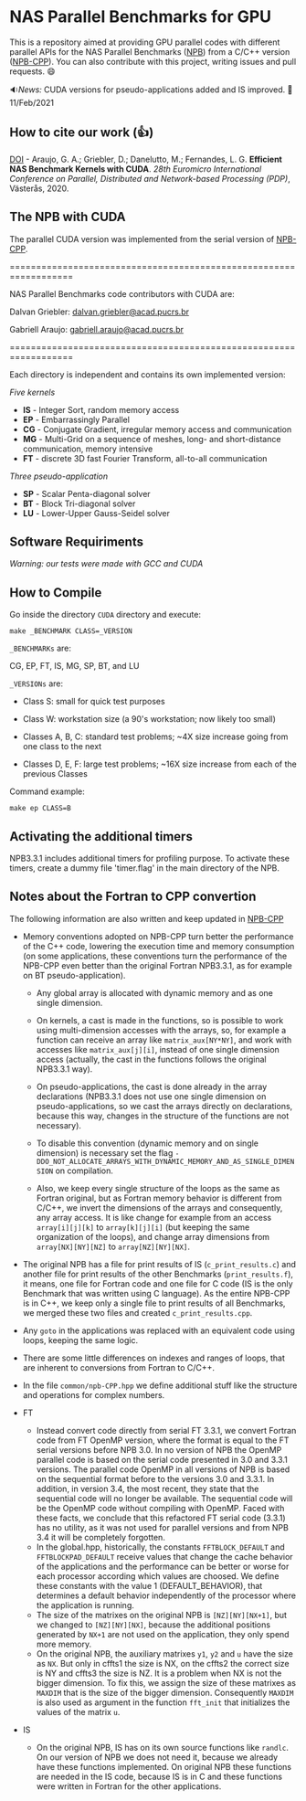 # NAS Parallel Benchmarks for GPU

This is a repository aimed at providing GPU parallel codes with different parallel APIs for the NAS Parallel Benchmarks ([NPB](https://www.nas.nasa.gov/publications/npb.html)) from a C/C++ version ([NPB-CPP](https://github.com/GMAP/NPB-CPP)). You can also contribute with this project, writing issues and pull requests. :smile:


:sound:*News:* CUDA versions for pseudo-applications added and IS improved. :date:11/Feb/2021

## How to cite our work (:+1:)

[DOI](https://doi.org/10.1109/PDP50117.2020.00009) - Araujo, G. A.; Griebler, D.; Danelutto, M.; Fernandes, L. G. **Efficient NAS Benchmark Kernels with CUDA**. *28th Euromicro International Conference on Parallel, Distributed and Network-based Processing (PDP)*, Västerås, 2020. 
  
## The NPB with CUDA

The parallel CUDA version was implemented from the serial version of [NPB-CPP](https://github.com/GMAP/NPB-CPP).

==================================================================

NAS Parallel Benchmarks code contributors with CUDA are:

Dalvan Griebler: dalvan.griebler@acad.pucrs.br

Gabriell Araujo: gabriell.araujo@acad.pucrs.br

==================================================================

Each directory is independent and contains its own implemented version:

*Five kernels*

+ **IS** - Integer Sort, random memory access
+ **EP** - Embarrassingly Parallel
+ **CG** - Conjugate Gradient, irregular memory access and communication
+ **MG** - Multi-Grid on a sequence of meshes, long- and short-distance communication, memory intensive
+ **FT** - discrete 3D fast Fourier Transform, all-to-all communication

*Three pseudo-application*

+ **SP** - Scalar Penta-diagonal solver
+ **BT** - Block Tri-diagonal solver
+ **LU** - Lower-Upper Gauss-Seidel solver
  

## Software Requiriments

*Warning: our tests were made with GCC and CUDA*

## How to Compile


Go inside the directory `CUDA` directory and execute:

```
make _BENCHMARK CLASS=_VERSION
```

`_BENCHMARKs` are:


CG, EP, FT, IS, MG, SP, BT, and LU 


`_VERSIONs` are:

+ Class S: small for quick test purposes

+ Class W: workstation size (a 90's workstation; now likely too small)

+ Classes A, B, C: standard test problems; ~4X size increase going from one class to the next

+ Classes D, E, F: large test problems; ~16X size increase from each of the previous Classes


Command example:

```
make ep CLASS=B
```
  

## Activating the additional timers

NPB3.3.1 includes additional timers for profiling purpose. To activate these timers, create a dummy file 'timer.flag' in the main directory of the NPB.

## Notes about the Fortran to CPP convertion

The following information are also written and keep updated in [NPB-CPP](https://github.com/GMAP/NPB-CPP)

+ Memory conventions adopted on NPB-CPP turn better the performance of the C++ code, lowering the execution time and memory consumption (on some applications, these conventions turn the performance of the NPB-CPP even better than the original Fortran NPB3.3.1, as for example on BT pseudo-application).  

  - Any global array is allocated with dynamic memory and as one single dimension.

  - On kernels, a cast is made in the functions, so is possible to work using multi-dimension accesses with the arrays, so, for example a function can receive an array like `matrix_aux[NY*NY]`, and work with accesses like `matrix_aux[j][i]`, instead of one single dimension access (actually, the cast in the functions follows the original NPB3.3.1 way).

  - On pseudo-applications, the cast is done already in the array declarations (NPB3.3.1 does not use one single dimension on pseudo-applications, so we cast the arrays directly on declarations, because this way, changes in the structure of the functions are not necessary).

  - To disable this convention (dynamic memory and on single dimension) is necessary set the flag `-DDO_NOT_ALLOCATE_ARRAYS_WITH_DYNAMIC_MEMORY_AND_AS_SINGLE_DIMENSION` on compilation.

  - Also, we keep every single structure of the loops as the same as Fortran original, but as Fortran memory behavior is different from C/C++, we invert the dimensions of the arrays and consequently, any array access. It is like change for example from an access `array[i][j][k]` to `array[k][j][i]` (but keeping the same organization of the loops), and change array dimensions from `array[NX][NY][NZ]` to `array[NZ][NY][NX]`.   
 
+ The original NPB has a file for print results of IS (`c_print_results.c`) and another file for print results of the other Benchmarks (`print_results.f`), it means, one file for Fortran code and one file for C code (IS is the only Benchmark that was written using C language). As the entire NPB-CPP is in C++, we keep only a single file to print results of all Benchmarks, we merged these two files and created `c_print_results.cpp`.

+ Any `goto` in the applications was replaced with an equivalent code using loops, keeping the same logic.

+ There are some little differences on indexes and ranges of loops, that are inherent to conversions from Fortran to C/C++.

+ In the file `common/npb-CPP.hpp` we define additional stuff like the structure and operations for complex numbers.

+ FT

	- Instead convert code directly from serial FT 3.3.1, we convert Fortran code from FT OpenMP version, where the format is equal to the FT serial versions before NPB 3.0.
	In no version of NPB the OpenMP parallel code is based on the serial code presented in 3.0 and 3.3.1 versions.
	The parallel code OpenMP in all versions of NPB is based on the sequential format before to the versions 3.0 and 3.3.1.
	In addition, in version 3.4, the most recent, they state that the sequential code will no longer be available. The sequential code will be the OpenMP code without compiling with OpenMP.
	Faced with these facts, we conclude that this refactored FT serial code (3.3.1) has no utility, as it was not used for parallel versions and from NPB 3.4 it will be completely forgotten.
  - In the global.hpp, historically, the constants `FFTBLOCK_DEFAULT` and `FFTBLOCKPAD_DEFAULT` receive values that change the cache behavior of the applications and the performance can be better or worse for each processor according which values are choosed. We define these constants with the value 1 (DEFAULT_BEHAVIOR), that determines a default behavior independently of the processor where the application is running.
  - The size of the matrixes on the original NPB is `[NZ][NY][NX+1]`, but we changed to `[NZ][NY][NX]`, because the additional positions generated by `NX+1` are not used on the application, they only spend more memory.
  - On the original NPB, the auxiliary matrixes `y1`, `y2` and `u` have the size as `NX`. But only in cffts1 the size is NX, on the cffts2 the correct size is NY and cffts3 the size is NZ. It is a problem when NX is not the bigger dimension. To fix this, we assign the size of these matrixes as `MAXDIM` that is the size of the bigger dimension. Consequently `MAXDIM` is also used as argument in the function `fft_init` that initializes the values of the matrix `u`.

+ IS
	- On the original NPB, IS has on its own source functions like `randlc`. On our version of NPB we does not need it, because we already have these functions implemented. On original NPB these functions are needed in the IS code, because IS is in C and these functions were written in Fortran for the other applications.
